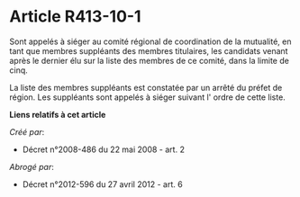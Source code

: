 # Article R413-10-1

Sont appelés à siéger au comité régional de coordination de la mutualité, en tant que membres suppléants des membres
titulaires, les candidats venant après le dernier élu sur la liste des membres de ce comité, dans la limite de cinq. 

La liste des membres suppléants est constatée par un arrêté du préfet de région. Les suppléants sont appelés à siéger suivant
l' ordre de cette liste.

**Liens relatifs à cet article**

_Créé par_:

  - Décret n°2008-486 du 22 mai 2008 - art. 2

_Abrogé par_:

  - Décret n°2012-596 du 27 avril 2012 - art. 6
